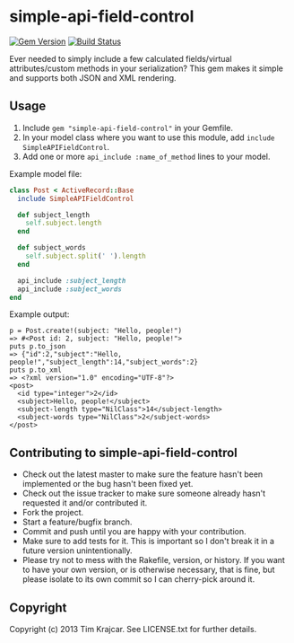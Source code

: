 # simple-api-field-control

[![Gem Version](https://badge.fury.io/rb/simple-api-field-control.png)](http://badge.fury.io/rb/simple-api-field-control)
[![Build Status](https://travis-ci.org/tkrajcar/simple-api-field-control.png?branch=master)](https://travis-ci.org/tkrajcar/simple-api-field-control)

Ever needed to simply include a few calculated fields/virtual attributes/custom methods in your serialization? This gem makes it simple and supports both JSON and XML rendering.

## Usage

1. Include `gem "simple-api-field-control"` in your Gemfile.
2. In your model class where you want to use this module, add `include SimpleAPIFieldControl`.
3. Add one or more `api_include :name_of_method` lines to your model.


Example model file:

```ruby
class Post < ActiveRecord::Base
  include SimpleAPIFieldControl

  def subject_length
    self.subject.length
  end

  def subject_words
    self.subject.split(' ').length
  end

  api_include :subject_length
  api_include :subject_words
end
```

Example output:

```
p = Post.create!(subject: "Hello, people!")
=> #<Post id: 2, subject: "Hello, people!">
puts p.to_json
=> {"id":2,"subject":"Hello, people!","subject_length":14,"subject_words":2}
puts p.to_xml
=> <?xml version="1.0" encoding="UTF-8"?>
<post>
  <id type="integer">2</id>
  <subject>Hello, people!</subject>
  <subject-length type="NilClass">14</subject-length>
  <subject-words type="NilClass">2</subject-words>
</post>
```

## Contributing to simple-api-field-control

* Check out the latest master to make sure the feature hasn't been implemented or the bug hasn't been fixed yet.
* Check out the issue tracker to make sure someone already hasn't requested it and/or contributed it.
* Fork the project.
* Start a feature/bugfix branch.
* Commit and push until you are happy with your contribution.
* Make sure to add tests for it. This is important so I don't break it in a future version unintentionally.
* Please try not to mess with the Rakefile, version, or history. If you want to have your own version, or is otherwise necessary, that is fine, but please isolate to its own commit so I can cherry-pick around it.

## Copyright

Copyright (c) 2013 Tim Krajcar. See LICENSE.txt for
further details.

